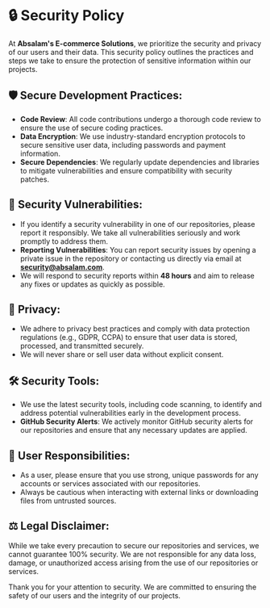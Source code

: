 # 🔒 Security Policy

At **Absalam's E-commerce Solutions**, we prioritize the security and privacy of our users and their data. This security policy outlines the practices and steps we take to ensure the protection of sensitive information within our projects.

## 🛡️ Secure Development Practices:
- **Code Review**: All code contributions undergo a thorough code review to ensure the use of secure coding practices.
- **Data Encryption**: We use industry-standard encryption protocols to secure sensitive user data, including passwords and payment information.
- **Secure Dependencies**: We regularly update dependencies and libraries to mitigate vulnerabilities and ensure compatibility with security patches.

## 🔐 Security Vulnerabilities:
- If you identify a security vulnerability in one of our repositories, please report it responsibly. We take all vulnerabilities seriously and work promptly to address them.
- **Reporting Vulnerabilities**: You can report security issues by opening a private issue in the repository or contacting us directly via email at **security@absalam.com**.
- We will respond to security reports within **48 hours** and aim to release any fixes or updates as quickly as possible.

## 📂 Privacy:
- We adhere to privacy best practices and comply with data protection regulations (e.g., GDPR, CCPA) to ensure that user data is stored, processed, and transmitted securely.
- We will never share or sell user data without explicit consent.

## 🛠️ Security Tools:
- We use the latest security tools, including code scanning, to identify and address potential vulnerabilities early in the development process.
- **GitHub Security Alerts**: We actively monitor GitHub security alerts for our repositories and ensure that any necessary updates are applied.

## 🛑 User Responsibilities:
- As a user, please ensure that you use strong, unique passwords for any accounts or services associated with our repositories.
- Always be cautious when interacting with external links or downloading files from untrusted sources.

## ⚖️ Legal Disclaimer:
While we take every precaution to secure our repositories and services, we cannot guarantee 100% security. We are not responsible for any data loss, damage, or unauthorized access arising from the use of our repositories or services.

Thank you for your attention to security. We are committed to ensuring the safety of our users and the integrity of our projects.

